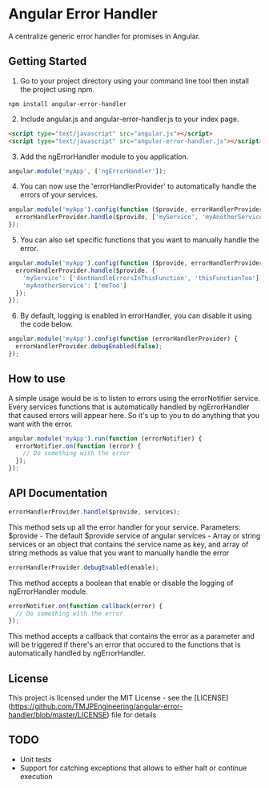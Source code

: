 # Angular Error Handler
A centralize generic error handler for promises in Angular.

## Getting Started
1. Go to your project directory using your command line tool then install the project using npm.

  ```shell
  npm install angular-error-handler
  ```
2. Include angular.js and angular-error-handler.js to your index page.

  ```html
  <script type="text/javascript" src="angular.js"></script>
  <script type="text/javascript" src="angular-error-handler.js"></script>
  ```
3. Add the ngErrorHandler module to you application.

  ```javascript
  angular.module('myApp', ['ngErrorHandler']);
  ```
4. You can now use the 'errorHandlerProvider' to automatically handle the errors of your services.

  ```javascript
  angular.module('myApp').config(function ($provide, errorHandlerProvider) {
    errorHandlerProvider.handle($provide, ['myService', 'myAnotherService']);
  });
  ```
5. You can also set specific functions that you want to manually handle the error.

  ```javascript
  angular.module('myApp').config(function ($provide, errorHandlerProvider) {
    errorHandlerProvider.handle($provide, {
      'myService': ['dontHandleErrorsInThisFunction', 'thisFunctionToo'],
      'myAnotherService': ['meToo']
    });
  });
  ```
6. By default, logging is enabled in errorHandler, you can disable it using the code below.

  ```javascript
  angular.module('myApp').config(function (errorHandlerProvider) {
    errorHandlerProvider.debugEnabled(false);
  });
  ```

## How to use
A simple usage would be is to listen to errors using the errorNotifier service.
Every services functions that is automatically handled by ngErrorHandler that caused
errors will appear here. So it's up to you to do anything that you want with the error.
```javascript
angular.module('myApp').run(function (errorNotifier) {
  errorNotifier.on(function (error) {
    // Do something with the error
  });
});
```

## API Documentation

```javascript
errorHandlerProvider.handle($provide, services);
```
This method sets up all the error handler for your service.
Parameters:
  $provide - The default $provide service of angular
  services - Array or string services or an object that contains
    the service name as key, and array of string methods as value
    that you want to manually handle the error

```javascript
errorHandlerProvider.debugEnabled(enable);
```
This method accepts a boolean that enable or disable the logging of ngErrorHandler module.

```javascript
errorNotifier.on(function callback(error) {
  // Do something with the error
});
```
This method accepts a callback that contains the error as a parameter and will be triggered
if there's an error that occured to the functions that is automatically handled by ngErrorHandler.

## License
This project is licensed under the MIT License - see the [LICENSE] (https://github.com/TMJPEngineering/angular-error-handler/blob/master/LICENSE) file for details

## TODO
- Unit tests
- Support for catching exceptions that allows to either halt or continue execution
